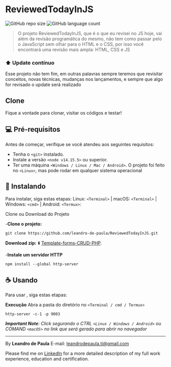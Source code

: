 # ReviewedTodayInJS
![GitHub repo size](https://img.shields.io/github/repo-size/leandro-de-paula/ReviewedTodayInJS?style=for-the-badge)
![GitHub language count](https://img.shields.io/github/languages/count/leandro-de-paula/ReviewedTodayInJS?style=for-the-badge)


> O projeto ReviewedTodayInJS, que é o que eu revisei no JS hoje, vai além da revisão programática do mesmo, não tem como passar pelo o JavaScript sem olhar para o HTML e o CSS, por isso você encontrará uma revisão mais ampla: HTML, CSS e JS

### ⬆️ Update contínuo 

Esse projeto não tem fim, em outras palavras sempre teremos que revisitar conceitos, novas técnicas, mudanças nos lançamentos, e sempre que algo for revisado o update será realizado

## Clone
Fique a vontade para clonar, visitar os códigos e testar!

## 💻 Pré-requisitos

Antes de começar, verifique se você atendeu aos seguintes requisitos:
* Tenha o `<git>` instalado.
* Instale a versão `<node v14.15.5>` ou superior.
* Ter uma máquina `<Windows / Linux / Mac / Android>`. 
O projeto foi feito no `<Linux>`, mas pode rodar em qualquer sistema operacional

## 🚀 Instalando <ReviewedTodayInJS>

Para instalar,<ReviewedTodayInJS> siga estas etapas:
Linux: `<Terminal>` | macOS: `<Terminal>` | Windows: `<cmd>` | Android: `<Termux>`:

Clone ou Download do Projeto 

-**Clone o projeto:**

```
git clone https://github.com/leandro-de-paula/ReviewedTodayInJS.git
``` 
**Download zip:** ⬇️
[Template-forms-CRUD-PHP](https://github.com/leandro-de-paula/Template-forms-CRUD-PHP/archive/main.zip). 

-**Instale um servidor HTTP**

```
npm install --global http-server
```


## ☕ Usando <ReviewedTodayInJS>

Para usar <ReviewedTodayInJS>, siga estas etapas:

**Execução**
Abra a pasta do diretório no `<Terminal / cmd / Termux>`

```
http-server -c-1 -p 9003
```

_**Important Note**: Click segurando o CTRL `<Linux / Windows / Android>` ou COMAND `<macOS>` no link que será gerado para abrir no navegador_


---
By **Leandro de Paula**
E-mail: [leandrodepaula.ti@gmail.com](mailto:leandrodepaula.ti@gmail.com)

Please find me on [LinkedIn](https://www.linkedin.com/in/leandro-de-paula/) for a more detailed description of my full work experience, education and certification.